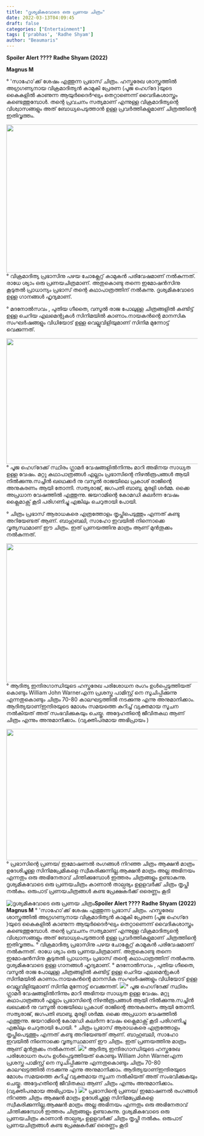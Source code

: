 ```yaml
---
title: "ദൃശ്യമികവോടെ ഒരു പ്രണയ ചിത്രം"
date: 2022-03-13T04:09:45
draft: false
categories: ["Entertainment"]
tags: ['prabhas', 'Radhe Shyam']
author: "Beaumaris"
---
```


<strong>Spoiler Alert ????</strong>
<strong>Radhe Shyam (2022)</strong>

<strong>Magnus M </strong>

° 'സാഹോ'ക്ക് ശേഷം എത്തുന്ന പ്രഭാസ് ചിത്രം. ഹസ്തരേഖ ശാസ്ത്രത്തിൽ അഗ്രഗണ്യനായ വിക്രമാദിത്യൻ കാമുകി പ്രേരണ (പൂജ ഹെഗ്‌ദേ )യുടെ കൈകളിൽ കാണുന്ന ആയുർദൈർഘ്യം തെറ്റാണെന്ന് വൈദികശാസ്ത്രം കണ്ടെത്തുമ്പോൾ. തന്റെ പ്രവചനം സത്യമാണ് എന്നുള്ള വിക്രമാദിത്യന്റെ വിശ്വാസങ്ങളും അത് ബോധ്യപെടുത്താൻ ഉള്ള പ്രവർത്തികളുമാണ് ചിത്രത്തിന്റെ ഇതിവൃത്തം.

<img class="wp-image-326248 aligncenter" src="https://cdn.boolokam.com/articles/2022/03/ggh.jpg" alt="" width="700" height="389" />° വിക്രമാദിത്യ പ്രഭാസിനു പഴയ ചോക്ലേറ്റ് കാമുകൻ പരിവേഷമാണ് നൽകുന്നത്. രാധേ ശ്യാം ഒരു പ്രണയചിത്രമാണ്. അതുകൊണ്ടു തന്നെ ഇമോഷൻസിനു കൂടുതൽ പ്രാധാന്യം പ്രഭാസ് തന്റെ കഥാപാത്രത്തിന് നൽകുന്നു. ദൃശ്യമികവോടെ ഉള്ള ഗാനങ്ങൾ ഹൃദ്യമാണ്.

° മദനോൽസവം , പുതിയ ഗീതൈ, വസൂൽ രാജ പോലുള്ള ചിത്രങ്ങളിൽ കണ്ടിട്ട് ഉള്ള ചെറിയ എലമെന്റുകൾ സിനിമയിൽ കാണാം.നായകൻന്റെ മാനസിക സംഘർഷങ്ങളും വിധിയോട് ഉള്ള വെല്ലുവിളിയുമാണ് സിനിമ മുന്നോട്ട് വെക്കുന്നത്.

<img class="size-full wp-image-326249 aligncenter" src="https://cdn.boolokam.com/articles/2022/03/fdfdfg.jpg" alt="" width="660" height="330" />° പൂജ ഹെഗ്‌ദേക്ക് സ്ഥിരം ഗ്ലാമർ വേഷങ്ങളിൽനിന്നും മാറി അഭിനയ സാധ്യത ഉള്ള വേഷം. മറ്റു കഥാപാത്രങ്ങൾ എല്ലാം പ്രഭാസിന്റെ നിഴൽരൂപങ്ങൾ ആയി നിൽക്കുന്നു.സച്ചിൻ ഖഥെക്കർ നു വസൂൽ രാജയിലെ പ്രകാശ് രാജിന്റെ അനുകരണം ആയി തോന്നി. സത്യരാജ്, ജഗപതി ബാബു, മുരളി ശർമ്മ. ഒക്കെ അപ്രധാന വേഷത്തിൽ എത്തുന്നു. ജയറാമിന്റെ കോമഡി കലർന്ന വേഷം ക്ലൈമാക്സ്‌ കൂടി പരിഗണിച്ചു എങ്കിലും ചെറുതായി പോയി.

° ചിത്രം പ്രഭാസ് ആരാധകരെ എത്രത്തോളം തൃപ്തിപെടുത്തും എന്നത് കണ്ടു അറിയേണ്ടത് ആണ്. ബാഹുബലി, സാഹോ ഇവയിൽ നിന്നൊക്കെ വൃത്യസ്ഥമാണ് ഈ ചിത്രം. ഇത് പ്രണയത്തിനു മാത്രം ആണ് മുൻ‌തൂക്കം നൽകുന്നത്.

<a href="https://cdn.boolokam.com/articles/2022/03/ffgfg.webp"><img class=" wp-image-326250 aligncenter" src="https://cdn.boolokam.com/articles/2022/03/ffgfg.webp" alt="" width="648" height="365" /></a>° ആദിത്യ ഇന്ദിരഗാന്ധിയുടെ ഹസ്തരേഖ പരിശോധന രംഗം ഉൾപ്പെടുത്തിയത് കൊണ്ടും William John Warnerഎന്ന പ്രശസ്ത പാമിസ്റ്റ് നെ സൂചിപ്പിക്കുന്നു എന്നതുകൊണ്ടും ചിത്രം 70-80 കാലഘട്ടത്തിൽ നടക്കുന്നു എന്നു അനുമാനിക്കാം. ആദിത്യയാണ്ഇന്ദിരയുടെ മോശം സമയത്തെ കുറിച്ച് വ്യക്തമായ സൂചന നൽകിയത് അത് സംഭവിക്കുകയും ചെയ്തു. അദ്ദേഹതിന്റെ ജീവിതകഥ ആണ് ചിത്രം എന്നും അനുമാനിക്കാം.
(വ്യക്തിപരമായ അഭിപ്രായം )

<img class="wp-image-326251 aligncenter" src="https://cdn.boolokam.com/articles/2022/03/fggfg.jpg" alt="" width="622" height="345" />° പ്രഭാസിന്റെ പ്രണയ/ ഇമോഷണൽ രംഗങ്ങൾ നിറഞ്ഞ ചിത്രം ആക്ഷൻ മാത്രം ഉദേശിച്ചുള്ള സിനിമപ്രേമികളെ സ്വീകരിക്കുന്നില്ല.ആക്ഷൻ മാത്രം അല്ല അഭിനയം എന്നതും ഒരു അഭിനേതാവ് ചിന്തിക്കുമ്പോൾ ഇത്തരം ചിത്രങ്ങളും ഉണ്ടാകുന്നു. ദൃശ്യമികവോടെ ഒരു പ്രണയചിത്രം കാണാൻ താല്പര്യം ഉളളവർക്ക് ചിത്രം തൃപ്തി നൽകും. ഒരുപാട് പ്രണയചിത്രങ്ങൾ കണ്ട പ്രേക്ഷകർക്ക് ഒരെണ്ണം കൂടി


![ദൃശ്യമികവോടെ ഒരു പ്രണയ ചിത്രം](https://cdn.boolokam.com/articles/2022/03/ggh.jpg)**Spoiler Alert ????** **Radhe Shyam (2022)** **Magnus M** ° 'സാഹോ'ക്ക് ശേഷം എത്തുന്ന പ്രഭാസ് ചിത്രം. ഹസ്തരേഖ ശാസ്ത്രത്തിൽ അഗ്രഗണ്യനായ വിക്രമാദിത്യൻ കാമുകി പ്രേരണ (പൂജ ഹെഗ്‌ദേ )യുടെ കൈകളിൽ കാണുന്ന ആയുർദൈർഘ്യം തെറ്റാണെന്ന് വൈദികശാസ്ത്രം കണ്ടെത്തുമ്പോൾ. തന്റെ പ്രവചനം സത്യമാണ് എന്നുള്ള വിക്രമാദിത്യന്റെ വിശ്വാസങ്ങളും അത് ബോധ്യപെടുത്താൻ ഉള്ള പ്രവർത്തികളുമാണ് ചിത്രത്തിന്റെ ഇതിവൃത്തം. ° വിക്രമാദിത്യ പ്രഭാസിനു പഴയ ചോക്ലേറ്റ് കാമുകൻ പരിവേഷമാണ് നൽകുന്നത്. രാധേ ശ്യാം ഒരു പ്രണയചിത്രമാണ്. അതുകൊണ്ടു തന്നെ ഇമോഷൻസിനു കൂടുതൽ പ്രാധാന്യം പ്രഭാസ് തന്റെ കഥാപാത്രത്തിന് നൽകുന്നു. ദൃശ്യമികവോടെ ഉള്ള ഗാനങ്ങൾ ഹൃദ്യമാണ്. ° മദനോൽസവം , പുതിയ ഗീതൈ, വസൂൽ രാജ പോലുള്ള ചിത്രങ്ങളിൽ കണ്ടിട്ട് ഉള്ള ചെറിയ എലമെന്റുകൾ സിനിമയിൽ കാണാം.നായകൻന്റെ മാനസിക സംഘർഷങ്ങളും വിധിയോട് ഉള്ള വെല്ലുവിളിയുമാണ് സിനിമ മുന്നോട്ട് വെക്കുന്നത്. ![](https://cdn.boolokam.com/articles/2022/03/fdfdfg.jpg)° പൂജ ഹെഗ്‌ദേക്ക് സ്ഥിരം ഗ്ലാമർ വേഷങ്ങളിൽനിന്നും മാറി അഭിനയ സാധ്യത ഉള്ള വേഷം. മറ്റു കഥാപാത്രങ്ങൾ എല്ലാം പ്രഭാസിന്റെ നിഴൽരൂപങ്ങൾ ആയി നിൽക്കുന്നു.സച്ചിൻ ഖഥെക്കർ നു വസൂൽ രാജയിലെ പ്രകാശ് രാജിന്റെ അനുകരണം ആയി തോന്നി. സത്യരാജ്, ജഗപതി ബാബു, മുരളി ശർമ്മ. ഒക്കെ അപ്രധാന വേഷത്തിൽ എത്തുന്നു. ജയറാമിന്റെ കോമഡി കലർന്ന വേഷം ക്ലൈമാക്സ്‌ കൂടി പരിഗണിച്ചു എങ്കിലും ചെറുതായി പോയി. ° ചിത്രം പ്രഭാസ് ആരാധകരെ എത്രത്തോളം തൃപ്തിപെടുത്തും എന്നത് കണ്ടു അറിയേണ്ടത് ആണ്. ബാഹുബലി, സാഹോ ഇവയിൽ നിന്നൊക്കെ വൃത്യസ്ഥമാണ് ഈ ചിത്രം. ഇത് പ്രണയത്തിനു മാത്രം ആണ് മുൻ‌തൂക്കം നൽകുന്നത്. [![](https://cdn.boolokam.com/articles/2022/03/ffgfg.webp)](https://cdn.boolokam.com/articles/2022/03/ffgfg.webp)° ആദിത്യ ഇന്ദിരഗാന്ധിയുടെ ഹസ്തരേഖ പരിശോധന രംഗം ഉൾപ്പെടുത്തിയത് കൊണ്ടും William John Warnerഎന്ന പ്രശസ്ത പാമിസ്റ്റ് നെ സൂചിപ്പിക്കുന്നു എന്നതുകൊണ്ടും ചിത്രം 70-80 കാലഘട്ടത്തിൽ നടക്കുന്നു എന്നു അനുമാനിക്കാം. ആദിത്യയാണ്ഇന്ദിരയുടെ മോശം സമയത്തെ കുറിച്ച് വ്യക്തമായ സൂചന നൽകിയത് അത് സംഭവിക്കുകയും ചെയ്തു. അദ്ദേഹതിന്റെ ജീവിതകഥ ആണ് ചിത്രം എന്നും അനുമാനിക്കാം. (വ്യക്തിപരമായ അഭിപ്രായം ) ![](https://cdn.boolokam.com/articles/2022/03/fggfg.jpg)° പ്രഭാസിന്റെ പ്രണയ/ ഇമോഷണൽ രംഗങ്ങൾ നിറഞ്ഞ ചിത്രം ആക്ഷൻ മാത്രം ഉദേശിച്ചുള്ള സിനിമപ്രേമികളെ സ്വീകരിക്കുന്നില്ല.ആക്ഷൻ മാത്രം അല്ല അഭിനയം എന്നതും ഒരു അഭിനേതാവ് ചിന്തിക്കുമ്പോൾ ഇത്തരം ചിത്രങ്ങളും ഉണ്ടാകുന്നു. ദൃശ്യമികവോടെ ഒരു പ്രണയചിത്രം കാണാൻ താല്പര്യം ഉളളവർക്ക് ചിത്രം തൃപ്തി നൽകും. ഒരുപാട് പ്രണയചിത്രങ്ങൾ കണ്ട പ്രേക്ഷകർക്ക് ഒരെണ്ണം കൂടി
